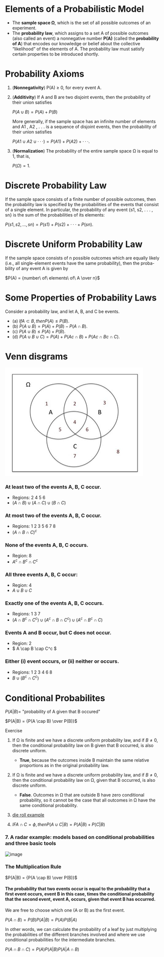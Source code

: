 # Elements of a Probabilistic Model

- The **sample space Ω**, which is the set of all possible outcomes of an
  experiment.
- The **probability law**, which assigns to a set A of possible outcomes (also called an event) a nonnegative number **P(A)** (called the **probability of A**) that encodes our knowledge or belief about the collective “likelihood” of the elements of A. The probability law must satisfy certain properties to be introduced shortly.

# Probability Axioms

1. (**Nonnegativity**) P(A) ≥ 0, for every event A.
2. (**Additivity**) If A and B are two disjoint events, then the probability of their union satisfies
   
   $P(A ∪ B) = {P(A) + P(B)}$
   
   More generally, if the sample space has an infinite number of elements and A1 , A2 , . . . is a sequence of disjoint events, then the probability of their union satisfies

   $P(A1 ∪A2 ∪···) = {P(A1)+P(A2)+···}.$

3. (**Normalization**) The probability of the entire sample space Ω is equal to 1, that is, 
   
   $P(Ω) = 1.$

# Discrete Probability Law

If the sample space consists of a finite number of possible outcomes, then the probability law is specified by the probabilities of the events that consist of a single element. In particular, the probability of any event {s1, s2, . . . , sn} is the sum of the probabilities of its elements:

  $P({s1, s2, . . . , sn}) = {P(s1) + P(s2) + · · · + P(sn)}.$

# Discrete Uniform Probability Law

If the sample space consists of n possible outcomes which are equally likely (i.e., all single-element events have the same probability), then the proba- bility of any event A is given by

  $P(A) = {number\ of\ elements\ of\ A \over n}$

# Some Properties of Probability Laws

Consider a probability law, and let A, B, and C be events.

- (a) $IfA⊂B,thenP(A)≤P(B).$
- (b) $P(A∪B)=P(A)+P(B)−P(A∩B).$
- (c) $P(A∪B)≤P(A)+P(B).$
- (d) $P(A∪B∪C)=P(A)+P(Ac ∩B)+P(Ac ∩Bc ∩C).$

# Venn disgrams

![Venn Diagram](./images/Venn_diagram.jpeg)

### At least two of the events A, B, C occur.

- Regions: 2 4 5 6
- $(A \cap B) \cup (A \cap C) \cup (B \cap C)$

### At most two of the events A, B, C occur.

- Regions: 1 2 3 5 6 7 8
- $(A \cap B \cap C)^c$

### None of the events A, B, C occurs.

- Region: 8
- $A^c \cap B^c \cap C^c$

### All three events A, B, C occur:

- Region: 4
- $A \cup B \cup C$

### Exactly one of the events A, B, C occurs.

- Regions: 1 3 7
- $(A \cap B^c \cap C^c) \cup (A^c \cap B \cap C^c) \cup (A^c \cap B^c \cap C)$

### Events A and B occur, but C does not occur.

- Region: 2
- $ A \cap B \cap C^c $

### Either (i) event occurs, or (ii) neither or occurs.

- Regions: 1 2 3 4 6 8
- $B \cup (B^c \cap C^c)$

# Conditional Probabilites
$P(A|B) =$ "probability of A given that B occured"

$P(A|B) = {P(A \cap B) \over P(B)}$

Exercise
1. If Ω is finite and we have a discrete uniform probability law, and if $B \neq 0$, then the conditional probability law on B given that B occurred, is also discrete uniform.
        
   - **True**, because the outcomes inside B  maintain the same relative proportions as in the original probability law.

2. If Ω is finite and we have a discrete uniform probability law, and if $B \neq 0$, then the conditional probability law on Ω, given that B occurred, is also discrete uniform.
        
   - **False**. Outcomes in Ω that are outside B have zero conditional probability, so it cannot be the case that all outcomes in Ω have the same conditional probability.
4. [die roll example](https://learning.edx.org/course/course-v1:MITx+6.431x+2T2023/block-v1:MITx+6.431x+2T2023+type@sequential+block@Lec__2_Conditioning_and_Bayes_rule/block-v1:MITx+6.431x+2T2023+type@vertical+block@ch4-s2-tab4)
5. $IF A \cap C = \phi, then P(A \cup C | B) = P(A | B) + P(C | B)$

### 7. A radar example: models based on conditional probabilities and three basic tools
![image](https://github.com/Simon-Xu-Lan/MIT-MicroMaster/assets/60492659/26653816-6816-4c60-af79-eb0b2cadf799)

### The Multiplication Rule

$P(A|B) = {P(A \cap B) \over P(B)}$

#### The probability that two events occur is equal to the probability that a first event occurs, event B in this case, times the conditional probability that the second event, event A, occurs, given that event B has occurred.
We are free to choose which one (A or B) as the first event.

$P(A \cap B) = P(B)P(A|B) = P(A)P(B|A)$

In other words, we can calculate the probability of a leaf by just multiplying the probabilities of the different branches involved and where we use conditional probabilities for the intermediate branches.

$P(A \cap B \cap C) = P(A)P(A|B)P(A|A \cap B)$


        

